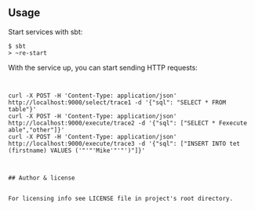 ## Usage

Start services with sbt:

```
$ sbt
> ~re-start
```

With the service up, you can start sending HTTP requests:

```


curl -X POST -H 'Content-Type: application/json' http://localhost:9000/select/trace1 -d '{"sql": "SELECT * FROM table"}'
curl -X POST -H 'Content-Type: application/json' http://localhost:9000/execute/trace2 -d '{"sql": ["SELECT * Fexecute able","other"]}'
curl -X POST -H 'Content-Type: application/json' http://localhost:9000/execute/trace3 -d '{"sql": ["INSERT INTO tet (firstname) VALUES ('"'"'Mike'"'"')"]}'



## Author & license


For licensing info see LICENSE file in project's root directory.


